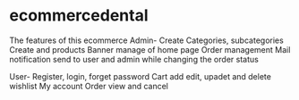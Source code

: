 # ecommercedental
The features of this ecommerce
Admin-
Create Categories, subcategories
Create and products
Banner manage of home page
Order management
Mail notification send to user and admin while changing the order status

User-
Register, login, forget password
Cart add edit, upadet and delete
wishlist
My account
Order view and cancel
